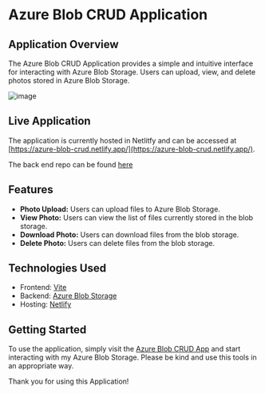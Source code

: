# Azure Blob CRUD Application

## Application Overview

The Azure Blob CRUD Application provides a simple and intuitive interface for interacting with Azure Blob Storage. Users can upload, view, and delete photos stored in Azure Blob Storage.

![image](https://github.com/haidanglevn/react-vite-azure-blob-crud/assets/24937536/8afebc23-6c2f-49f8-8b34-db59ee3353a1)


## Live Application

The application is currently hosted in Netlitfy and can be accessed at [https://azure-blob-crud.netlify.app/](https://azure-blob-crud.netlify.app/).

The back end repo can be found [here](https://github.com/haidanglevn/aspdotnet-azure-blob-crud)
## Features

- **Photo Upload:** Users can upload files to Azure Blob Storage.
- **View Photo:** Users can view the list of files currently stored in the blob storage.
- **Download Photo:** Users can download files from the blob storage.
- **Delete Photo:** Users can delete files from the blob storage.

## Technologies Used

- Frontend: [Vite](https://vitejs.dev/)
- Backend: [Azure Blob Storage](https://azure.microsoft.com/en-us/services/storage/blobs/)
- Hosting: [Netlify](https://www.netlify.com/)

## Getting Started

To use the application, simply visit the [Azure Blob CRUD App](https://azure-blob-crud.netlify.app/) and start interacting with my Azure Blob Storage. Please be kind and use this tools in an appropriate way.

Thank you for using this Application!
